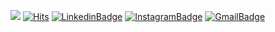 <!-- ### Hi there 👋 -->

[![](/assets/profile.gif)](https://www.linkedin.com/in/durgeshpachghare/)<!-- If you want the template for my gif, email me! -->
[![Hits](https://hits.seeyoufarm.com/api/count/incr/badge.svg?url=https%3A%2F%2Fgithub.com%2FInv3nt0r1&count_bg=%2379C83D&title_bg=%23555555&icon=github.svg&icon_color=%23E7E7E7&title=visitors&edge_flat=true)](https://hits.seeyoufarm.com)  [![LinkedinBadge](https://img.shields.io/badge/-durgeshpachghare-blue?style=flat-square&logo=Linkedin&logoColor=white&link=https://www.linkedin.com/in/durgeshpachghare/)](https://www.linkedin.com/in/durgeshpachghare/)  [![InstagramBadge](https://img.shields.io/badge/-@durgesh_pachghare-F44747?style=flat-square&labelColor=F44747&logo=instagram&logoColor=white&link=https://instagram.com/durgesh_pachghare)](https://instagram.com/durgesh_pachghare)  [![GmailBadge](https://img.shields.io/badge/-durgeshpachghare01@gmail.com-c14438?style=flat-square&logo=Gmail&logoColor=white&link=mailto:durgeshpachghare01@gmail.com)](mailto:durgeshpachghare01@gmail.com)

<!--
**Inv3nt0r1/Inv3nt0r1** is a ✨ _special_ ✨ repository because its `README.md` (this file) appears on your GitHub profile.

Here are some ideas to get you started:

- 🔭 I’m currently working on ...
- 🌱 I’m currently learning ...
- 👯 I’m looking to collaborate on ...
- 🤔 I’m looking for help with ...
- 💬 Ask me about ...
- 📫 How to reach me: ...
- 😄 Pronouns: ...
- ⚡ Fun fact: ...
-->
